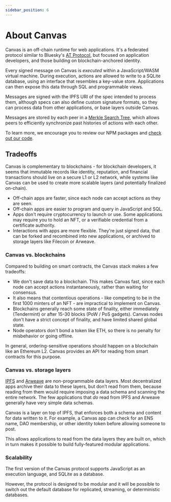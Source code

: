 ```yaml
---
sidebar_position: 6
---
```


# About Canvas

Canvas is an off-chain runtime for web applications. It's a federated protocol similar to Bluesky's [AT Protocol](https://atproto.com/guides/overview), but focused on application developers, and those building on blockchain-anchored identity.

Every signed message on Canvas is *executed* within a JavaScript/WASM virtual machine. During execution, actions are allowed to write to a SQLite database, using an interface that resembles a key-value store. Applications can then expose this data through SQL and programmable views.

Messages are signed with the IPFS URI of the spec intended to process them, although specs can also define custom signature formats, so they can process data from other applications, or base layers outside Canvas.

Messages are stored by each peer in a [Merkle Search Tree](https://github.com/canvasxyz/okra), which allows peers to efficiently synchronize past histories of actions with each other.

To learn more, we encourage you to review our NPM packages and [check out our code](https://github.com/canvasxyz/canvas).

## Tradeoffs

Canvas is complementary to blockchains - for blockchain developers, it seems that immutable records like identity, reputation, and financial transactions should live on a secure L1 or L2 network, while systems like Canvas can be used to create more scalable layers (and potentially finalized on-chain).

* Off-chain apps are faster, since each node can accept actions as they are seen.
* Off-chain apps are easier to program and query in JavaScript and SQL.
* Apps don't require cryptocurrency to launch or use. Some applications may require you to hold an NFT, or a verifiable credential from a certificate authority.
* Interactions with apps are more flexible. They're just signed data, that can be forked and recombined into new applications, or archived to storage layers like Filecoin or Arweave.

### Canvas vs. blockchains

Compared to building on smart contracts, the Canvas stack makes a few tradeoffs:

* We don't save data to a blockchain. This makes Canvas fast, since each node can accept actions instantaneously, rather than waiting for consensus.
* It also means that contentious operations - like competing to be in the first 1000 minters of an NFT - are impractical to implement on Canvas.
* Blockchains generally reach some state of finality, either immediately (Tendermint) or after 15-30 blocks (PoW / PoS gadgets). Canvas nodes don't have a strict concept of finality, and have limited shared global state.
* Node operators don't bond a token like ETH, so there is no penalty for misbehavior or going offline.

In general, ordering-sensitive operations should happen on a blockchain like an Ethereum L2. Canvas provides an API for reading from smart contracts for this purpose.

### Canvas vs. storage layers

[IPFS](https://ipfs.io/) and [Arweave](https://www.arweave.org/) are non-programmable data layers. Most decentralized apps archive their data to these layers, but don’t read from them, because reading from them would require imposing a data schema and scanning the entire network. The few applications that *do* read from IPFS and Arweave generally have very simple data schemas.

Canvas is a layer on top of IPFS, that enforces both a schema and content for data written to it. For example, a Canvas app can check for an ENS name, DAO membership, or other identity token before allowing someone to post.

This allows applications to read from the data layers they are built on, which in turn makes it possible to build fully-featured modular applications.

### Scalability

The first version of the Canvas protocol supports JavaScript as an execution language, and SQLite as a database.

However, the protocol is designed to be modular and it will be possible to switch out the default database for replicated, streaming, or deterministic databases.
